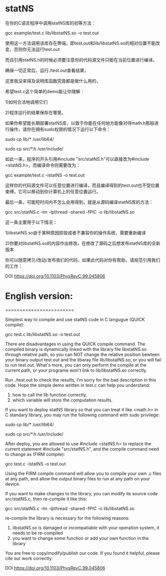 # statNS

在你的C语言程序中调用statNS库的初等方法：

gcc example/test.c lib/libstatNS.so -o test.out

使用这一方法调用该库存在弊端，即test.out和lib/libstatNS.so的相对位置不能改变，否则你无法运行test.out

而且引用statNS.h的时候必须要注意你的代码源文件只能在当前位置进行编译。

确保一切正常后，运行./test.out查看结果，

这里我没来得及说明库函数究竟都是做什么用的，

希望test.c这个简单的demo能让你理解：

1)如何合法地调用它们

2)程序运行的结果保存在哪里。


如果你希望能长期部署statNS库，以致于你能在任何地方能像对待math.h那般进行操作，请你在拥有sudo权限的情况下运行以下命令：

sudo cp lib/* /usr/lib64/

sudo cp src/*.h /usr/include/

如此一来，程序的开头引用#include "src/statNS.h"可以直接改为#include <statNS.h>，而编译命令则需要改为：

gcc example/test.c -lstatNS -o test.out

这样你的代码源文件可以任意位置进行编译，而且编译得到的test.out也不受位置束缚，它可以移动到你计算机上的任意位置运行。


最后一条，可能短时间内不怎么会用得到，就是从源码编译statNS库的方法：

gcc src/statNS.c -lm -lpthread -shared -fPIC -o lib/libstatNS.so

这一条主要用于以下情况：

1)libstatNS.so由于某种原因损毁或者不兼容你的操作系统，需要重新编译

2)你要对libstatNS.so的内容作出修改，在修改了源码之后想发布statNS库的全新版本


你可以随意拷贝/改动/发布我们的代码，如果此代码对你有帮助，请规范引用我们的工作：

DOI https://doi.org/10.1103/PhysRevC.99.045806

# English version:
========================

Simplest way to compile and use statNS code in C langugue (QUICK compile):

gcc test.c lib/libstatNS.so -o test.out

There are disadvantages in using the QUICK compile command. The compiled binary is dynamically linked with the library file libstatNS.so through relative path, so you can NOT change the relative position bewteen your binary output test.out and the libaray file lib/libstatNS.so, or you will fail to run test.out. What's more, you can only perform the compile at the current path, or your programe won't link to lib/libstatNS.so correctly.

Run ./test.out to check the results,
I'm sorry for the bad description in this code.
Hope the simple demo written in test.c can help you understand:
1) how to call the lib function correctly,
2) which variable will store the computation results.

If you want to deploy statNS library so that you can treat it like <math.h> in C standary library, you may run the following command with sudo privilege:

sudo cp lib/* /usr/lib64/

sudo cp src/*.h /usr/include/

After deploy, you are allowed to use #include <statNS.h> to replace the current statement #include "src/statNS.h", and the compile command need to change as (FIRM compile):

gcc test.c -lstatNS -o test.out

Using the FIRM compile command will allow you to compile your own .c files at any path, and allow the output binary files to run at any path on your device.

If you want to make changes to the library, you can modify its source code src/statNS.c, then re-compile it like this:

gcc src/statNS.c -lm -lpthread -shared -fPIC -o lib/libstatNS.so

re-compile the library is necessary for the following reasons:
1) libstatNS.so is damaged or incompatiable with your operation system, it needs to be re-compiled
2) you want to change some function or add your own function in the library

You are free to copy/modify/publish our code. 
If you found it helpful, please cite our work correctly:

DOI https://doi.org/10.1103/PhysRevC.99.045806
